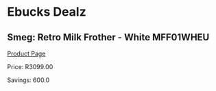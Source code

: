 
# Ebucks Dealz
## Smeg: Retro Milk Frother - White MFF01WHEU
[Product Page](https://www.ebucks.com/web/shop/productSelected.do?prodId=1169586110&catId=704984897)

Price: R3099.00

Savings: 600.0


	